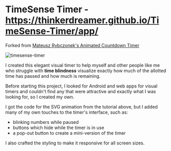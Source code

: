 # TimeSense Timer - https://thinkerdreamer.github.io/TimeSense-Timer/app/
 
Forked from [Mateusz Rybczonek's Animated Countdown Timer](https://css-tricks.com/how-to-create-an-animated-countdown-timer-with-html-css-and-javascript/)

![timesense-timer](https://user-images.githubusercontent.com/74881094/212691503-a14a4a47-c6a5-4854-afca-db0efb292f75.png)

I created this elegant visual timer to help myself and other people like me who struggle with **time blindness** visualize exactly how much of the allotted time has passed and how much is remaining.

Before starting this project, I looked for Android and web apps for visual timers and couldn't find any that were attractive and exactly what I was looking for, so I created my own.

I got the code for the SVG animation from the tutorial above, but I added many of my own touches to the timer's interface, such as:
- blinking numbers while paused
- buttons which hide while the timer is in use
- a pop-out button to create a mini-version of the timer

I also crafted the styling to make it responsive for all screen sizes. 
